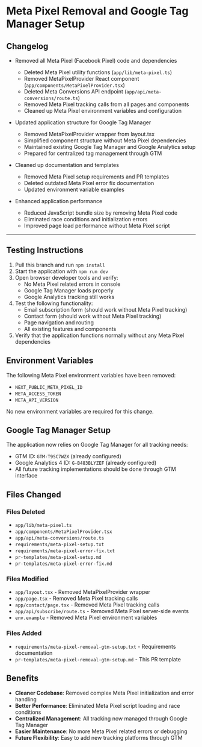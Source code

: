 # Meta Pixel Removal and Google Tag Manager Setup

## Changelog

- Removed all Meta Pixel (Facebook Pixel) code and dependencies
  - Deleted Meta Pixel utility functions (`app/lib/meta-pixel.ts`)
  - Removed MetaPixelProvider React component (`app/components/MetaPixelProvider.tsx`)
  - Deleted Meta Conversions API endpoint (`app/api/meta-conversions/route.ts`)
  - Removed Meta Pixel tracking calls from all pages and components
  - Cleaned up Meta Pixel environment variables and configuration

- Updated application structure for Google Tag Manager
  - Removed MetaPixelProvider wrapper from layout.tsx
  - Simplified component structure without Meta Pixel dependencies
  - Maintained existing Google Tag Manager and Google Analytics setup
  - Prepared for centralized tag management through GTM

- Cleaned up documentation and templates
  - Removed Meta Pixel setup requirements and PR templates
  - Deleted outdated Meta Pixel error fix documentation
  - Updated environment variable examples

- Enhanced application performance
  - Reduced JavaScript bundle size by removing Meta Pixel code
  - Eliminated race conditions and initialization errors
  - Improved page load performance without Meta Pixel script

---

## Testing Instructions

1. Pull this branch and run `npm install`
2. Start the application with `npm run dev`
3. Open browser developer tools and verify:
   - No Meta Pixel related errors in console
   - Google Tag Manager loads properly
   - Google Analytics tracking still works
4. Test the following functionality:
   - Email subscription form (should work without Meta Pixel tracking)
   - Contact form (should work without Meta Pixel tracking)
   - Page navigation and routing
   - All existing features and components
5. Verify that the application functions normally without any Meta Pixel dependencies

## Environment Variables

The following Meta Pixel environment variables have been removed:
- `NEXT_PUBLIC_META_PIXEL_ID`
- `META_ACCESS_TOKEN`
- `META_API_VERSION`

No new environment variables are required for this change.

## Google Tag Manager Setup

The application now relies on Google Tag Manager for all tracking needs:
- GTM ID: `GTM-T9SC7WZX` (already configured)
- Google Analytics 4 ID: `G-B483BLYZEF` (already configured)
- All future tracking implementations should be done through GTM interface

## Files Changed

### Files Deleted
- `app/lib/meta-pixel.ts`
- `app/components/MetaPixelProvider.tsx`
- `app/api/meta-conversions/route.ts`
- `requirements/meta-pixel-setup.txt`
- `requirements/meta-pixel-error-fix.txt`
- `pr-templates/meta-pixel-setup.md`
- `pr-templates/meta-pixel-error-fix.md`

### Files Modified
- `app/layout.tsx` - Removed MetaPixelProvider wrapper
- `app/page.tsx` - Removed Meta Pixel tracking calls
- `app/contact/page.tsx` - Removed Meta Pixel tracking calls
- `app/api/subscribe/route.ts` - Removed Meta Pixel server-side events
- `env.example` - Removed Meta Pixel environment variables

### Files Added
- `requirements/meta-pixel-removal-gtm-setup.txt` - Requirements documentation
- `pr-templates/meta-pixel-removal-gtm-setup.md` - This PR template

## Benefits

- **Cleaner Codebase**: Removed complex Meta Pixel initialization and error handling
- **Better Performance**: Eliminated Meta Pixel script loading and race conditions
- **Centralized Management**: All tracking now managed through Google Tag Manager
- **Easier Maintenance**: No more Meta Pixel related errors or debugging
- **Future Flexibility**: Easy to add new tracking platforms through GTM 